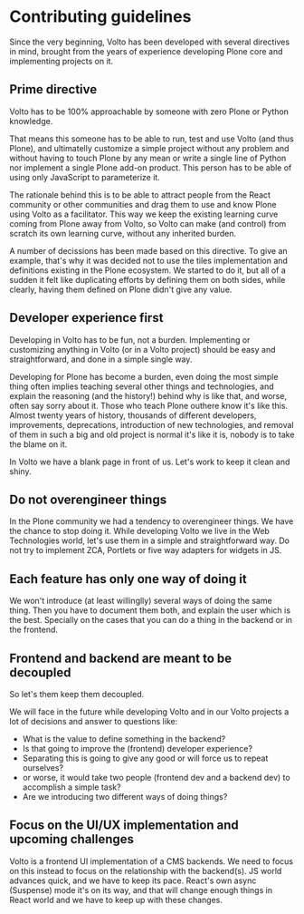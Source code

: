 # Contributing guidelines

Since the very beginning, Volto has been developed with several directives in mind,
brought from the years of experience developing Plone core and implementing projects on
it.

## Prime directive

Volto has to be 100% approachable by someone with zero Plone or Python knowledge.

That means this someone has to be able to run, test and use Volto (and thus Plone), and
ultimatelly customize a simple project without any problem and without having to touch
Plone by any mean or write a single line of Python nor implement a single Plone add-on
product. This person has to be able of using only JavaScript to parameterize it.

The rationale behind this is to be able to attract people from the React community or
other communities and drag them to use and know Plone using Volto as a facilitator. This
way we keep the existing learning curve coming from Plone away from Volto, so Volto can
make (and control) from scratch its own learning curve, without any inherited burden.

A number of decissions has been made based on this directive. To give an example, that's
why it was decided not to use the tiles implementation and definitions existing in the
Plone ecosystem. We started to do it, but all of a sudden it felt like duplicating
efforts by defining them on both sides, while clearly, having them defined on Plone
didn't give any value.

## Developer experience first

Developing in Volto has to be fun, not a burden. Implementing or customizing anything in
Volto (or in a Volto project) should be easy and straightforward, and done in a simple
single way.

Developing for Plone has become a burden, even doing the most simple thing often implies
teaching several other things and technologies, and explain the reasoning (and the
history!) behind why is like that, and worse, often say sorry about it. Those who teach
Plone outhere know it's like this. Almost twenty years of history, thousands of
different developers, improvements, deprecations, introduction of new technologies, and
removal of them in such a big and old project is normal it's like it is, nobody is to
take the blame on it.

In Volto we have a blank page in front of us. Let's work to keep it clean and shiny.

## Do not overengineer things

In the Plone community we had a tendency to overengineer things. We have the chance to
stop doing it. While developing Volto we live in the Web Technologies world, let's use
them in a simple and straightforward way. Do not try to implement ZCA, Portlets or five
way adapters for widgets in JS.

## Each feature has only one way of doing it

We won't introduce (at least willinglly) several ways of doing the same thing. Then you
have to document them both, and explain the user which is the best. Specially on the
cases that you can do a thing in the backend or in the frontend.

## Frontend and backend are meant to be decoupled

So let's them keep them decoupled.

We will face in the future while developing Volto and in our Volto projects a lot of
decisions and answer to questions like:

- What is the value to define something in the backend?
- Is that going to improve the (frontend) developer experience?
- Separating this is going to give any good or will force us to repeat ourselves?
- or worse, it would take two people (frontend dev and a backend dev) to accomplish a simple task?
- Are we introducing two different ways of doing things?

## Focus on the UI/UX implementation and upcoming challenges

Volto is a frontend UI implementation of a CMS backends. We need to focus on this
instead to focus on the relationship with the backend(s). JS world advances quick, and
we have to keep its pace. React's own async (Suspense) mode it's on its way, and that
will change enough things in React world and we have to keep up with these changes.

